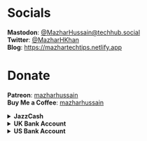 # Socials

**Mastodon**: [@MazharHussain@techhub.social](https://techhub.social/@MazharHussain)  
**Twitter**: [@MazharHKhan](https://twitter.com/MazharHKhan)  
**Blog**: <https://mazhartechtips.netlify.app>  

# Donate

**Patreon**: [mazharhussain](https://patreon.com/mazharhussain)  
**Buy Me a Coffee**: [mazharhussain](https://www.buymeacoffee.com/mazharhussain)  

<details><summary><b>JazzCash</b></summary>

*Account Number*: 03041537702  
*IBAN*: PK90JCMA1509923041537702  
_Beneficiary name_: Mazhar Hussain
</details>

<details><summary><b>UK Bank Account</b></summary>

*Bank name*: Barclays  
*Sort code*: 231486  
*Account number*: 14064840  
*Beneficiary name*: Muhammad Mazhar Hussain Khan
</details>
  
<details><summary><b>US Bank Account</b></summary>

_Bank name_: First Century Bank  
_Bank address_:  1731 N Elm St  Commerce, GA 30529 USA  
_Routing (ABA)_: 061120084  
_Account number_: 4024409241872  
_Account type_: CHECKING  
_Beneficiary name_: Muhammad Mazhar Hussain Khan
</details>
